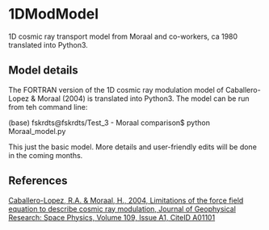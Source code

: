 # 1DModModel
1D cosmic ray transport model from Moraal and co-workers, ca 1980 translated into Python3.

## Model details

The FORTRAN version of the 1D cosmic ray modulation model of Caballero-Lopez & Moraal (2004) is translated into Python3. The model can be run from teh command line:

(base) fskrdts@fskrdts/Test_3 - Moraal comparison$ python Moraal_model.py 

This just the basic model. More details and user-friendly edits will be done in the coming months.

## References

[Caballero-Lopez, R.A. & Moraal, H., 2004, Limitations of the force field equation to describe cosmic ray modulation, Journal of Geophysical Research: Space Physics, Volume 109, Issue A1, CiteID A01101](https://ui.adsabs.harvard.edu/abs/2004JGRA..109.1101C/abstract)
